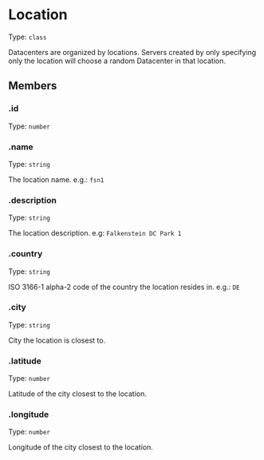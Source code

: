 # Location

Type: `class`

Datacenters are organized by locations. Servers created by only specifying only the location will choose a random Datacenter in that location.

## Members

### .id

Type: `number`

### .name

Type: `string`

The location name. e.g.: `fsn1`

### .description

Type: `string`

The location description. e.g: `Falkenstein DC Park 1`

### .country

Type: `string`

ISO 3166-1 alpha-2 code of the country the location resides in. e.g.: `DE`

### .city

Type: `string`

City the location is closest to.

### .latitude

Type: `number`

Latitude of the city closest to the location.

### .longitude

Type: `number`

Longitude of the city closest to the location.
